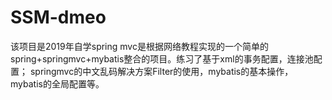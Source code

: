 # SSM-dmeo
该项目是2019年自学spring mvc是根据网络教程实现的一个简单的spring+springmvc+mybatis整合的项目。练习了基于xml的事务配置，连接池配置；
springmvc的中文乱码解决方案Filter的使用，mybatis的基本操作，mybatis的全局配置等。
